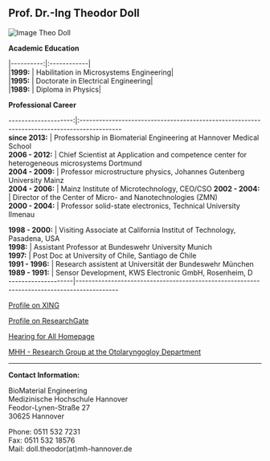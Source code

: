 ## Prof. Dr.-Ing Theodor Doll
![Image Theo Doll](.jpg)


**Academic Education**

|----------:|:------------|  
|**1999:** | Habilitation in Microsystems Engineering|   
|**1995:** | Doctorate in Electrical Engineering|   
|**1989:** | Diploma in Physics|    

**Professional Career**

--------------------:|:-------------------------------------------------------------------------------------------  
**since 2013:** 	| Professorship in Biomaterial Engineering at Hannover Medical School   
**2006 - 2012:** 	| Chief Scientist at Application and competence center for heterogeneous microsystems Dortmund      
**2004 - 2009:** 	| Professor microstructure physics, Johannes Gutenberg University Mainz    
**2004 - 2006:**  	| Mainz Institute of Microtechnology, CEO/CSO
**2002 - 2004:** 	| Director of the Center of Micro- and Nanotechnologies (ZMN)    
**2000 - 2004:** 	| Professor solid-state electronics, Technical University Ilmenau
   
**1998 - 2000:** 	| Visiting Associate at California Institut of Technology, Pasadena, USA   
**1998:** 			| Assistant Professor at Bundeswehr University Munich   
**1997:** 			| Post Doc at University of Chile, Santiago de Chile   
**1991 - 1996:** 	| Research assistent at Universität der Bundeswehr München   
**1989 - 1991:** 	| Sensor Development, KWS Electronic GmbH, Rosenheim, D   
--------------------|-------------------------------------------------------------------------------------------


[Profile on XING](https://www.xing.com/profile/Theodor_Doll)

[Profile on ResearchGate](http://www.researchgate.net/profile/Theodor_Doll)

[Hearing for All Homepage](http://hearing4all.eu/EN/)

[MHH - Research Group at the Otolaryngogloy Department](http://www.mh-hannover.de/18078.98.html?&L=1&no_cache=1)
***

**Contact Information:**

BioMaterial Engineering    
Medizinische Hochschule Hannover    
Feodor-Lynen-Straße 27    
30625 Hannover

Phone: 0511 532 7231   
Fax: 0511 532 18576   
Mail: doll.theodor(at)mh-hannover.de